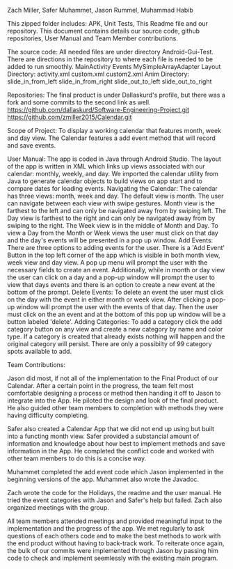 Zach Miller, Safer Muhammet, Jason Rummel, Muhammad Habib

This zipped folder includes: APK, Unit Tests, This Readme file and our repository.
This document contains details our source code, github repositories, User Manual and Team Member contributions.


The source code:
All needed files are under directory Android-Gui-Test. There are directions in the repository to where each file is needed to be added to run smoothly.
	MainActivity
	Events
	MySimpleArrayAdapter
	Layout Directory:
		activity.xml
		custom.xml
		custom2.xml
	Anim Directory:
		slide_in_from_left
		slide_in_from_right
		slide_out_to_left
		slide_out_to_right


	
Repositories:
The final product is under Dallaskurd's profile, but there was a fork and some commits to the second link as well.
https://github.com/dallaskurd/Software-Engineering-Project.git
https://github.com/zmiller2015/Calendar.git



Scope of Project:
	To display a working calendar that features month, week and day view. The Calendar features a add event method that will record and save events.

User Manual:
	The app is coded in Java through Android Studio. The layout of the app is written in XML which links up views associated with our calendar: monthly, weekly, and day. We imported the calendar utility from Java to generate calendar objects to build views on app start and to compare dates for loading events. 
Navigating the Calendar:
	The calendar has three views: month, week and day. The default view is month. The user can navigate between each view with swipe gestures. Month view is the farthest to the left and can only be navigated away from by swiping left. The Day view is farthest to the right and can only be navigated away from by swiping to the right. The Week view is in the middle of Month and Day. To view a Day from the Month or Week views the user must click on that day and the day's events will be presented in a pop up window. 
Add Events:
	There are three options to adding events for the user. There is a 'Add Event' Button in the top left corner of the app which is visible in both month view, week view and day view. A pop up menu will prompt the user with the necessary fields to create an event. Additionally, while in month or day view the user can click on a day and a pop-up window will prompt the user to view that days events and there is an option to create a new event at the bottom of the prompt.
Delete Events:
	To delete an event the user must click on the day with the event in either month or week view. After clicking a pop-up window will prompt the user with the events of that day. Then the user must click on the an event and at the bottom of this pop up window will be a button labeled 'delete'.
Adding Categories:
	To add a category click the add category button on any view and create a new category by name and color type. If a category is created that already exists nothing will happen and the original category will persist. There are only a possibilty of 99 category spots available to add. 

Team Contributions:

Jason did most, if not all of the implementation to the Final Product of our Calendar. After a certain point in the progress, the team felt most comfortable designing a process or method then handing it off to Jason to integrate into the App. He piloted the design and look of the final product. He also guided other team members to completion with methods they were having difficulty completing. 

Safer also created a Calendar App that we did not end up using but built into a functing month view. Safer provided a substancial amount of information and knowledge about how best to implement methods and save information in the App. He completed the conflict code and worked with other team members to do this is a concise way. 

Muhammet completed the add event code which Jason implemented in the beginning versions of the app. Muhammet also wrote the Javadoc.

Zach wrote the code for the Holidays, the readme and the user manual. He tried the event categories with Jason and Safer's help but failed. Zach also organized meetings with the group. 

All team members attended meetings and provided meaningful input to the implementation and the progress of the app. We met regularly to ask questions of each others code and to make the best methods to work with the end product without having to back-track work. To reiterate once again, the bulk of our commits were implemented through Jason by passing him code to check and implement seemlessly with the existing main program.


